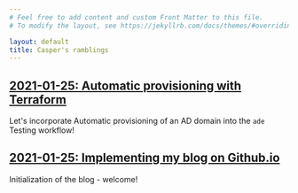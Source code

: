 ```yaml
---
# Feel free to add content and custom Front Matter to this file.
# To modify the layout, see https://jekyllrb.com/docs/themes/#overriding-theme-defaults

layout: default
title: Casper's ramblings
---
```


## [2021-01-25: Automatic provisioning with Terraform](./posts/2021-01-25-terraform.html)

Let's incorporate Automatic provisioning of an AD domain into the `ade` Testing workflow!

## [2021-01-25: Implementing my blog on Github.io](./posts/2021-01-25-blog.html)

Initialization of the blog - welcome!